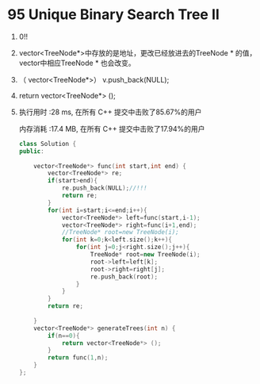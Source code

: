 # 95 Unique Binary Search Tree II

1. 0!!

2. vector<TreeNode*>中存放的是地址，更改已经放进去的TreeNode * 的值，vector中相应TreeNode * 也会改变。

3.  （ vector<TreeNode*>） v.push_back(NULL);

4. return vector<TreeNode*> ();

5. 执行用时 :28 ms, 在所有 C++ 提交中击败了85.67%的用户

   内存消耗 :17.4 MB, 在所有 C++ 提交中击败了17.94%的用户

   ```c++
   class Solution {
   public:
       
       vector<TreeNode*> func(int start,int end) {
           vector<TreeNode*> re;
           if(start>end){
               re.push_back(NULL);//!!!
               return re;
           }
           for(int i=start;i<=end;i++){
               vector<TreeNode*> left=func(start,i-1);
               vector<TreeNode*> right=func(i+1,end);
               //TreeNode* root=new TreeNode(i);
               for(int k=0;k<left.size();k++){
                   for(int j=0;j<right.size();j++){
                       TreeNode* root=new TreeNode(i);
                       root->left=left[k];
                       root->right=right[j];
                       re.push_back(root);
                   }
               }
           }
           return re;
           
       }
       vector<TreeNode*> generateTrees(int n) {
           if(n==0){
               return vector<TreeNode*> ();
           }
           return func(1,n);
       }
   };
   ```

   

